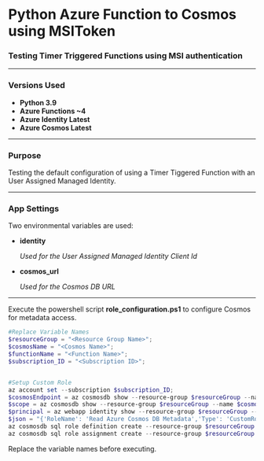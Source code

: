 # Python Azure Function to Cosmos using MSIToken

### Testing Timer Triggered Functions using MSI authentication

---

### Versions Used

- **Python 3.9**
- **Azure Functions ~4**
- **Azure Identity Latest**
- **Azure Cosmos Latest**

---

### Purpose

Testing the default configuration of using a Timer Tiggered Function with an User Assigned Managed Identity.

---

### App Settings

Two environmental variables are used:
- **identity**

    *Used for the User Assigned Managed Identity Client Id*
- **cosmos_url**

    *Used for the Cosmos DB URL*



---

Execute the powershell script **role_configuration.ps1** to configure Cosmos for metadata access.

```powershell
#Replace Variable Names
$resourceGroup = "<Resource Group Name>";
$cosmosName = "<Cosmos Name>";  
$functionName = "<Function Name>";
$subscription_ID = "<Subscription ID>";  


#Setup Custom Role
az account set --subscription $subscription_ID;
$cosmosEndpoint = az cosmosdb show --resource-group $resourceGroup --name $cosmosName --query documentEndpoint;
$scope = az cosmosdb show --resource-group $resourceGroup --name $cosmosName --query id --output tsv;
$principal = az webapp identity show --resource-group $resourceGroup --name $functionName --query principalId --output tsv;
$json = "{'RoleName': 'Read Azure Cosmos DB Metadata','Type': 'CustomRole','AssignableScopes': ['/'],'Permissions': [{'DataActions': ['Microsoft.DocumentDB/databaseAccounts/readMetadata']}]}";
az cosmosdb sql role definition create --resource-group $resourceGroup --account-name $cosmosName --body $json;
az cosmosdb sql role assignment create --resource-group $resourceGroup --account-name $cosmosName --role-definition-name "Read Azure Cosmos DB Metadata" --principal-id $principal --scope $scope;
```

Replace the variable names before executing.
